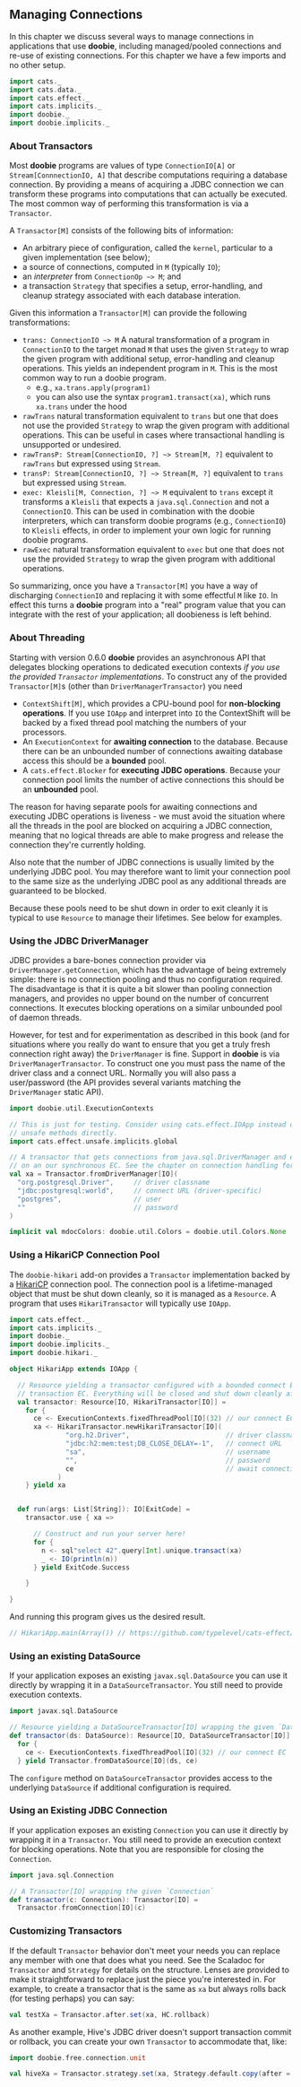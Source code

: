 ## Managing Connections

In this chapter we discuss several ways to manage connections in applications that use **doobie**, including managed/pooled connections and re-use of existing connections. For this chapter we have a few imports and no other setup.

```scala mdoc:silent
import cats._
import cats.data._
import cats.effect._
import cats.implicits._
import doobie._
import doobie.implicits._
```

### About Transactors

Most **doobie** programs are values of type `ConnectionIO[A]` or `Stream[ConnnectionIO, A]` that describe computations requiring a database connection. By providing a means of acquiring a JDBC connection we can transform these programs into computations that can actually be executed. The most common way of performing this transformation is via a `Transactor`.

A `Transactor[M]` consists of the following bits of information:

- An arbitrary piece of configuration, called the `kernel`, particular to a given implementation (see below);
- a source of connections, computed in `M` (typically `IO`);
- an *interpreter* from `ConnectionOp ~> M`; and
- a transaction `Strategy` that specifies a setup, error-handling, and cleanup strategy associated with each database interation.

Given this information a `Transactor[M]` can provide the following transformations:

- `trans: ConnectionIO ~> M` A natural transformation of a program in `ConnectionIO` to the target monad `M` that uses the given `Strategy` to wrap the given program with additional setup, error-handling and cleanup operations. This yields an independent program in `M`. This is the most common way to run a doobie program.
    - e.g., `xa.trans.apply(program1)`
    - you can also use the syntax `program1.transact(xa)`, which runs `xa.trans` under the hood
- `rawTrans` natural transformation equivalent to `trans` but one that does not use the provided `Strategy` to wrap the given program with additional operations. This can be useful in cases where transactional handling is unsupported or undesired.
- `rawTransP: Stream[ConnectionIO, ?] ~> Stream[M, ?]` equivalent to `rawTrans` but expressed using `Stream`.
- `transP: Stream[ConnectionIO, ?] ~> Stream[M, ?]` equivalent to `trans` but expressed using `Stream`.
- `exec: Kleisli[M, Connection, ?] ~> M` equivalent to `trans` except it transforms a `Kleisli` that expects a `java.sql.Connection` and not a `ConnectionIO`. This can be used in combination with the doobie interpreters, which can transform doobie programs (e.g., `ConnectionIO`) to `Kleisli` effects, in order to implement your own logic for running doobie programs.
- `rawExec` natural transformation equivalent to `exec` but one that does not use the provided `Strategy` to wrap the given program with additional operations.

So summarizing, once you have a `Transactor[M]` you have a way of discharging `ConnectionIO` and replacing it with some effectful `M` like `IO`. In effect this turns a **doobie** program into a "real" program value that you can integrate with the rest of your application; all doobieness is left behind.

### About Threading

Starting with version 0.6.0 **doobie** provides an asynchronous API that delegates blocking operations to dedicated execution contexts *if you use the provided `Transactor` implementations*. To construct any of the provided `Transactor[M]`s (other than `DriverManagerTransactor`) you need

- `ContextShift[M]`, which provides a CPU-bound pool for **non-blocking operations**. If you use `IOApp` and interpret into `IO` the ContextShift will be backed by a fixed thread pool matching the numbers of your processors.
- An `ExecutionContext` for **awaiting connection** to the database. Because there can be an unbounded number of connections awaiting database access this should be a **bounded** pool.
- A `cats.effect.Blocker` for **executing JDBC operations**. Because your connection pool limits the number of active connections this should be an **unbounded** pool.

The reason for having separate pools for awaiting connections and executing JDBC operations is liveness - we must avoid the situation where all the threads in the pool are blocked on acquiring a JDBC connection, meaning that no logical threads are able to make progress and release the connection they're currently holding.

Also note that the number of JDBC connections is usually limited by the underlying JDBC pool. You may therefore want to limit your connection pool to the same size as the underlying JDBC pool as any additional threads are guaranteed to be blocked.

Because these pools need to be shut down in order to exit cleanly it is typical to use `Resource` to manage their lifetimes. See below for examples.

### Using the JDBC DriverManager

JDBC provides a bare-bones connection provider via `DriverManager.getConnection`, which has the advantage of being extremely simple: there is no connection pooling and thus no configuration required. The disadvantage is that it is quite a bit slower than pooling connection managers, and provides no upper bound on the number of concurrent connections. It executes blocking operations on a similar unbounded pool of daemon threads.

However, for test and for experimentation as described in this book (and for situations where you really do want to ensure that you get a truly fresh connection right away) the `DriverManager` is fine. Support in **doobie** is via `DriverManagerTransactor`. To construct one you must pass the name of the driver class and a connect URL. Normally you will also pass a user/password (the API provides several variants matching the `DriverManager` static API).

```scala mdoc:silent
import doobie.util.ExecutionContexts

// This is just for testing. Consider using cats.effect.IOApp instead of calling calling 
// unsafe methods directly.
import cats.effect.unsafe.implicits.global

// A transactor that gets connections from java.sql.DriverManager and executes blocking operations
// on an our synchronous EC. See the chapter on connection handling for more info.
val xa = Transactor.fromDriverManager[IO](
  "org.postgresql.Driver",     // driver classname
  "jdbc:postgresql:world",     // connect URL (driver-specific)
  "postgres",                  // user
  ""                           // password
)
```

```scala mdoc:invisible
implicit val mdocColors: doobie.util.Colors = doobie.util.Colors.None
```

### Using a HikariCP Connection Pool

The `doobie-hikari` add-on provides a `Transactor` implementation backed by a [HikariCP](https://github.com/brettwooldridge/HikariCP) connection pool. The connection pool is a lifetime-managed object that must be shut down cleanly, so it is managed as a `Resource`. A program that uses `HikariTransactor` will typically use `IOApp`.

```scala mdoc:silent:reset
import cats.effect._
import cats.implicits._
import doobie._
import doobie.implicits._
import doobie.hikari._

object HikariApp extends IOApp {

  // Resource yielding a transactor configured with a bounded connect EC and an unbounded
  // transaction EC. Everything will be closed and shut down cleanly after use.
  val transactor: Resource[IO, HikariTransactor[IO]] =
    for {
      ce <- ExecutionContexts.fixedThreadPool[IO](32) // our connect EC
      xa <- HikariTransactor.newHikariTransactor[IO](
              "org.h2.Driver",                        // driver classname
              "jdbc:h2:mem:test;DB_CLOSE_DELAY=-1",   // connect URL
              "sa",                                   // username
              "",                                     // password
              ce                                      // await connection here
            )
    } yield xa


  def run(args: List[String]): IO[ExitCode] =
    transactor.use { xa =>

      // Construct and run your server here!
      for {
        n <- sql"select 42".query[Int].unique.transact(xa)
        _ <- IO(println(n))
      } yield ExitCode.Success

    }

}
```

And running this program gives us the desired result.

```scala mdoc
// HikariApp.main(Array()) // https://github.com/typelevel/cats-effect/issues/1560
```

### Using an existing DataSource

If your application exposes an existing `javax.sql.DataSource` you can use it directly by wrapping it in a `DataSourceTransactor`. You still need to provide execution contexts.

```scala mdoc:silent
import javax.sql.DataSource

// Resource yielding a DataSourceTransactor[IO] wrapping the given `DataSource`
def transactor(ds: DataSource): Resource[IO, DataSourceTransactor[IO]] =
  for {
    ce <- ExecutionContexts.fixedThreadPool[IO](32) // our connect EC
  } yield Transactor.fromDataSource[IO](ds, ce)
```

The `configure` method on `DataSourceTransactor` provides access to the underlying `DataSource` if additional configuration is required.


### Using an Existing JDBC Connection

If your application exposes an existing `Connection` you can use it directly by wrapping it in a `Transactor`. You still need to provide an execution context for blocking operations. Note that you are responsible for closing the `Connection`.

```scala mdoc:silent
import java.sql.Connection

// A Transactor[IO] wrapping the given `Connection`
def transactor(c: Connection): Transactor[IO] =
  Transactor.fromConnection[IO](c)
```

### Customizing Transactors

If the default `Transactor` behavior don't meet your needs you can replace any member with one that does what you need. See the Scaladoc for `Transactor` and `Strategy` for details on the structure. Lenses are provided to make it straightforward to replace just the piece you're interested in. For example, to create a transactor that is the same as `xa` but always rolls back (for testing perhaps) you can say:

```scala
val testXa = Transactor.after.set(xa, HC.rollback)
```

As another example, Hive's JDBC driver doesn't support transaction commit or rollback, you can create your own  `Transactor` to accommodate that, like:

```scala
import doobie.free.connection.unit

val hiveXa = Transactor.strategy.set(xa, Strategy.default.copy(after = unit, oops = unit))
```
